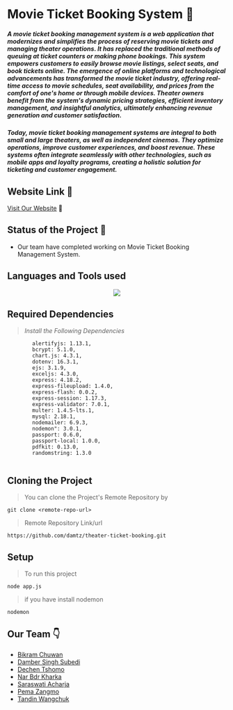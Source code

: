 # Movie Ticket Booking System 🎥
##### A movie ticket booking management system is a web application that modernizes and simplifies the process of reserving movie tickets and managing theater operations. It has replaced the traditional methods of queuing at ticket counters or making phone bookings. This system empowers customers to easily browse movie listings, select seats, and book tickets online. The emergence of online platforms and technological advancements has transformed the movie ticket industry, offering real-time access to movie schedules, seat availability, and prices from the comfort of one's home or through mobile devices. Theater owners benefit from the system's dynamic pricing strategies, efficient inventory management, and insightful analytics, ultimately enhancing revenue generation and customer satisfaction.

##### Today, movie ticket booking management systems are integral to both small and large theaters, as well as independent cinemas. They optimize operations, improve customer experiences, and boost revenue. These systems often integrate seamlessly with other technologies, such as mobile apps and loyalty programs, creating a holistic solution for ticketing and customer engagement.

## Website Link :link:
[Visit Our Website](http://10.70.91.60/) 💚

## Status of the Project :telescope:
* Our team have completed working on Movie Ticket Booking Management System.

## Languages and Tools used
<p align="center">
  <a href="https://skillicons.dev">
    <img src="https://skillicons.dev/icons?i=github,jenkins,nodejs,expressjs,php,mysql,js,html,css,bootstrap,docker,figma&theme=light" />
  </a>
</p>

## Required Dependencies
> _Install the Following Dependencies_
```
        alertifyjs: 1.13.1,
        bcrypt: 5.1.0,
        chart.js: 4.3.1,
        dotenv: 16.3.1,
        ejs: 3.1.9,
        exceljs: 4.3.0,
        express: 4.18.2,
        express-fileupload: 1.4.0,
        express-flash: 0.0.2,
        express-session: 1.17.3,
        express-validator: 7.0.1,
        multer: 1.4.5-lts.1,
        mysql: 2.18.1,
        nodemailer: 6.9.3,
        nodemon": 3.0.1,
        passport: 0.6.0,
        passport-local: 1.0.0,
        pdfkit: 0.13.0,
        randomstring: 1.3.0
       
```
## Cloning the Project
> You can clone the Project's Remote Repository by
 ```
git clone <remote-repo-url> 
```
> Remote Repository Link/url
 ```
https://github.com/damtz/theater-ticket-booking.git
```
## Setup
> To run this project

 ```
node app.js
 ```
>if you have install nodemon
 ```
nodemon
 ```


## Our Team :point_down:
* [Bikram Chuwan](https://github.com/bikram1234) 
* [Damber Singh Subedi](https://github.com/damtz)
* [Dechen Tshomo](https://github.com/Dechen2218)
* [Nar Bdr Kharka](https://github.com/naryeen)
* [Saraswati Acharja](https://github.com/Saraswati-2000)
* [Pema Zangmo](https://github.com/pemazangmo21)
* [Tandin Wangchuk](https://github.com/Tandinwangs)
